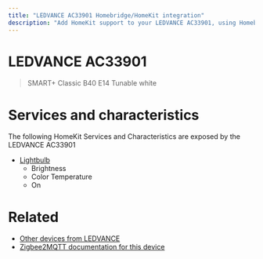 ```yaml
---
title: "LEDVANCE AC33901 Homebridge/HomeKit integration"
description: "Add HomeKit support to your LEDVANCE AC33901, using Homebridge, Zigbee2MQTT and homebridge-z2m."
---
```

<!---
This file has been GENERATED using src/docgen/docgen.ts
DO NOT EDIT THIS FILE MANUALLY!
-->
# LEDVANCE AC33901
> SMART+ Classic B40 E14 Tunable white


# Services and characteristics
The following HomeKit Services and Characteristics are exposed by
the LEDVANCE AC33901

* [Lightbulb](../../light.md)
  * Brightness
  * Color Temperature
  * On


# Related
* [Other devices from LEDVANCE](../index.md#ledvance)
* [Zigbee2MQTT documentation for this device](https://www.zigbee2mqtt.io/devices/AC33901.html)